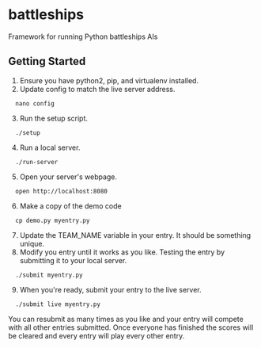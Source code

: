 battleships
===========

Framework for running Python battleships AIs


Getting Started
---------------

1. Ensure you have python2, pip, and virtualenv installed.
2. Update config to match the live server address.
```
  nano config
```
3. Run the setup script.
```
  ./setup
```
4. Run a local server.
```
  ./run-server
```
5. Open your server's webpage.
```
  open http://localhost:8080
```
6. Make a copy of the demo code
```
  cp demo.py myentry.py
  ```
7. Update the TEAM_NAME variable in your entry. It should be something unique.
8. Modify you entry until it works as you like. Testing the entry by submitting it to your local server.
```
  ./submit myentry.py
```
9. When you're ready, submit your entry to the live server.
```
  ./submit live myentry.py
```
You can resubmit as many times as you like and your entry will compete with all other entries submitted. Once everyone has finished the scores will be cleared and every entry will play every other entry.

